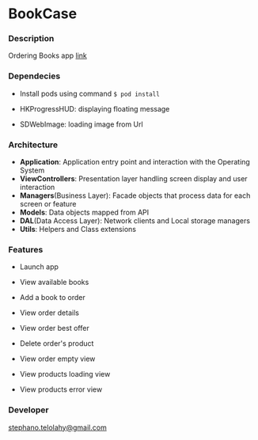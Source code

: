# BookCase

### Description ###

Ordering Books app [link](https://github.com/xebia-france/recruitment-tests/blob/master/ExerciceMobile.md)


### Dependecies ###
* Install pods using command `$ pod install`
* HKProgressHUD: displaying floating message

* SDWebImage: loading image from Url

### Architecture ###
* **Application**: Application entry point and interaction with the Operating System
* **ViewControllers**: Presentation layer handling screen display and user interaction
* **Managers**(Business Layer): Facade objects that process data for each screen or feature
* **Models**: Data objects mapped from API
* **DAL**(Data Access Layer): Network clients and Local storage managers
* **Utils**: Helpers and Class extensions

### Features ###

* Launch app

* View available books
* Add a book to order
* View order details
* View order best offer
* Delete order's product
* View order empty view
* View products loading view
* View products error view

### Developer ###
stephano.telolahy@gmail.com
